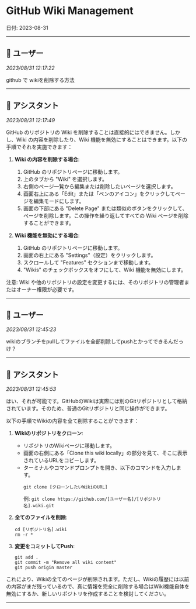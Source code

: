 # GitHub Wiki Management

日付: 2023-08-31

---

## 👤 ユーザー
*2023/08/31 12:17:22*

github で wikiを削除する方法

---

## 🤖 アシスタント
*2023/08/31 12:17:49*

GitHub のリポジトリの Wiki を削除することは直接的にはできません。しかし、Wiki の内容を削除したり、Wiki 機能を無効にすることはできます。以下の手順でそれを実施できます：

1. **Wiki の内容を削除する場合**:
   1. GitHub のリポジトリページに移動します。
   2. 上のタブから "Wiki" を選択します。
   3. 右側のページ一覧から編集または削除したいページを選択します。
   4. 画面右上にある「Edit」または「ペンのアイコン」をクリックしてページを編集モードにします。
   5. 画面の下部にある "Delete Page" または類似のボタンをクリックして、ページを削除します。この操作を繰り返してすべての Wiki ページを削除することができます。

2. **Wiki 機能を無効にする場合**:
   1. GitHub のリポジトリページに移動します。
   2. 画面の右上にある "Settings"（設定）をクリックします。
   3. スクロールして "Features" セクションまで移動します。
   4. "Wikis" のチェックボックスをオフにして、Wiki 機能を無効にします。

注意: Wiki や他のリポジトリの設定を変更するには、そのリポジトリの管理者またはオーナー権限が必要です。

---

## 👤 ユーザー
*2023/08/31 12:45:23*

wikiのブランチをpullしてファイルを全部削除してpushとかってできるんだっけ？

---

## 🤖 アシスタント
*2023/08/31 12:45:53*

はい、それが可能です。GitHubのWikiは実際には別のGitリポジトリとして格納されています。そのため、普通のGitリポジトリと同じ操作ができます。

以下の手順でWikiの内容を全て削除することができます：

1. **Wikiのリポジトリをクローン**:
   - リポジトリのWikiページに移動します。
   - 画面の右側にある「Clone this wiki locally」の部分を見て、そこに表示されているURLをコピーします。
   - ターミナルやコマンドプロンプトを開き、以下のコマンドを入力します。
     ```
     git clone [クローンしたいWikiのURL]
     ```
     例: `git clone https://github.com/[ユーザー名]/[リポジトリ名].wiki.git`

2. **全てのファイルを削除**:
   ```
   cd [リポジトリ名].wiki
   rm -r *
   ```

3. **変更をコミットしてPush**:
   ```
   git add .
   git commit -m "Remove all wiki content"
   git push origin master
   ```

これにより、Wikiの全てのページが削除されます。ただし、Wikiの履歴には以前の内容がまだ残っているので、真に情報を完全に削除する場合はWiki機能自体を無効にするか、新しいリポジトリを作成することを検討してください。

---
